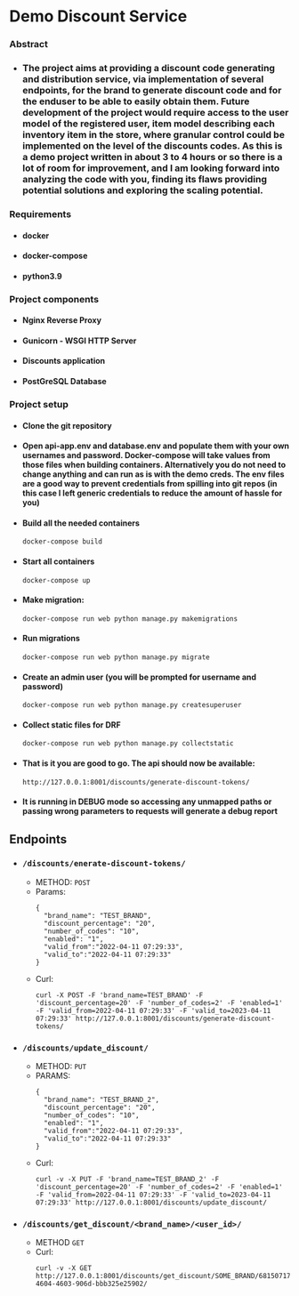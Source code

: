# Demo Discount Service

### Abstract
* ### The project aims at providing a discount code generating and distribution service, via implementation of several endpoints, for the brand to generate discount code and for the enduser to be able to easily obtain them. Future development of the project would require access to the user model of the registered user, item model describing each inventory item in the store, where granular control could be implemented on the level of the discounts codes. As this is a demo project written in about 3 to 4 hours or so there is a lot of room for improvement, and I am looking forward into analyzing the code with you, finding its flaws providing potential solutions and exploring the scaling potential. 
### Requirements
* #### docker
* #### docker-compose
* #### python3.9
### Project components
* #### Nginx Reverse Proxy
* #### Gunicorn - WSGI HTTP Server
* #### Discounts application
* #### PostGreSQL Database

### Project setup
* #### Clone the git repository
* #### Open api-app.env and database.env and populate them with your own usernames and password. Docker-compose will take values from those files when building containers. Alternatively you do not need to change anything and can run as is with the demo creds. The env files are a good way to prevent credentials from spilling into git repos (in this case I left generic credentials to reduce the amount of hassle for you)
* #### Build all the needed containers 
    ```
    docker-compose build
    ```
* #### Start all containers
    ```
    docker-compose up
    ```
* #### Make migration:
    ``` 
    docker-compose run web python manage.py makemigrations
    ```
* #### Run migrations
    ``` 
    docker-compose run web python manage.py migrate
    ```
* #### Create an admin user (you will be prompted for username and password)
    ```
    docker-compose run web python manage.py createsuperuser
    ```
* #### Collect static files for DRF
    ```
    docker-compose run web python manage.py collectstatic
    ```
* #### That is it you are good to go. The api should now be available:
    ```
    http://127.0.0.1:8001/discounts/generate-discount-tokens/
    ```
* #### It is running in DEBUG mode so accessing any unmapped paths or passing wrong parameters to requests will generate a debug report

## Endpoints
* ### ```/discounts/enerate-discount-tokens/```
  * METHOD: ```POST```
  * Params: 
    ```
    {
      "brand_name": "TEST_BRAND",
      "discount_percentage": "20",
      "number_of_codes": "10",
      "enabled": "1",
      "valid_from":"2022-04-11 07:29:33",
      "valid_to":"2022-04-11 07:29:33"
    }
    ```
  * Curl:
    ``` 
    curl -X POST -F 'brand_name=TEST_BRAND' -F 'discount_percentage=20' -F 'number_of_codes=2' -F 'enabled=1' -F 'valid_from=2022-04-11 07:29:33' -F 'valid_to=2023-04-11 07:29:33' http://127.0.0.1:8001/discounts/generate-discount-tokens/
    ```
* ### ```/discounts/update_discount/```
  * METHOD: ```PUT```
  * PARAMS:
    ```
    {
      "brand_name": "TEST_BRAND_2",
      "discount_percentage": "20",
      "number_of_codes": "10",
      "enabled": "1",
      "valid_from":"2022-04-11 07:29:33",
      "valid_to":"2022-04-11 07:29:33"
    }
    ```
  * Curl:
    ``` 
    curl -v -X PUT -F 'brand_name=TEST_BRAND_2' -F 'discount_percentage=20' -F 'number_of_codes=2' -F 'enabled=1' -F 'valid_from=2022-04-11 07:29:33' -F 'valid_to=2023-04-11 07:29:33' http://127.0.0.1:8001/discounts/update_discount/
    ```
* ### ```/discounts/get_discount/<brand_name>/<user_id>/```
  * METHOD ```GET```
  * Curl:
    ``` 
    curl -v -X GET http://127.0.0.1:8001/discounts/get_discount/SOME_BRAND/68150717-4604-4603-906d-bbb325e25902/
    ```